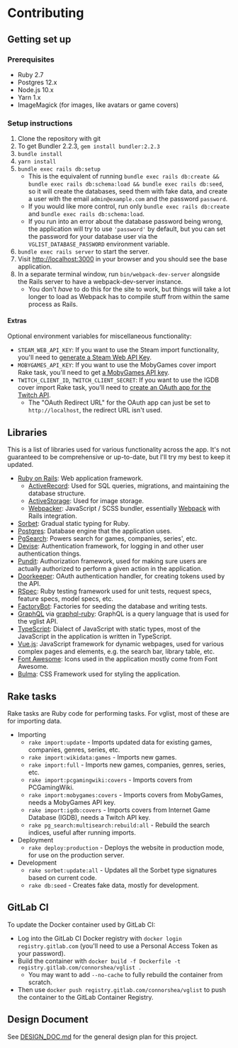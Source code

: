 # Contributing

## Getting set up

### Prerequisites

- Ruby 2.7
- Postgres 12.x
- Node.js 10.x
- Yarn 1.x
- ImageMagick (for images, like avatars or game covers)

### Setup instructions

1. Clone the repository with git
1. To get Bundler 2.2.3, `gem install bundler:2.2.3`
1. `bundle install`
1. `yarn install`
1. `bundle exec rails db:setup`
   - This is the equivalent of running `bundle exec rails db:create && bundle exec rails db:schema:load && bundle exec rails db:seed`, so it will create the databases, seed them with fake data, and create a user with the email `admin@example.com` and the password `password`.
   - If you would like more control, run only `bundle exec rails db:create` and `bundle exec rails db:schema:load`.
   - If you run into an error about the database password being wrong, the application will try to use `'password'` by default, but you can set the password for your database user via the `VGLIST_DATABASE_PASSWORD` environment variable.
1. `bundle exec rails server` to start the server.
1. Visit <http://localhost:3000> in your browser and you should see the base application.
1. In a separate terminal window, run `bin/webpack-dev-server` alongside the Rails server to have a webpack-dev-server instance.
   - You don't _have_ to do this for the site to work, but things will take a lot longer to load as Webpack has to compile stuff from within the same process as Rails.

#### Extras

Optional environment variables for miscellaneous functionality:

- `STEAM_WEB_API_KEY`: If you want to use the Steam import functionality, you'll need to [generate a Steam Web API Key](https://steamcommunity.com/dev/registerkey).
- `MOBYGAMES_API_KEY`: If you want to use the MobyGames cover import Rake task, you'll need to get [a MobyGames API key](https://www.mobygames.com/info/api#toc-authorization).
- `TWITCH_CLIENT_ID`, `TWITCH_CLIENT_SECRET`: If you want to use the IGDB cover import Rake task, you'll need to [create an OAuth app for the Twitch API](https://dev.twitch.tv/docs/authentication).
  - The "OAuth Redirect URL" for the OAuth app can just be set to `http://localhost`, the redirect URL isn't used.

## Libraries

This is a list of libraries used for various functionality across the app. It's not guaranteed to be comprehensive or up-to-date, but I'll try my best to keep it updated.

- [Ruby on Rails](https://rubyonrails.org): Web application framework.
  - [ActiveRecord](https://guides.rubyonrails.org/active_record_basics.html): Used for SQL queries, migrations, and maintaining the database structure.
  - [ActiveStorage](https://guides.rubyonrails.org/active_storage_overview.html): Used for image storage.
  - [Webpacker](https://github.com/rails/webpacker): JavaScript / SCSS bundler, essentially [Webpack](https://webpack.js.org) with Rails integration.
- [Sorbet](https://sorbet.org): Gradual static typing for Ruby.
- [Postgres](https://www.postgresql.org/): Database engine that the application uses.
- [PgSearch](https://github.com/Casecommons/pg_search): Powers search for games, companies, series', etc.
- [Devise](https://github.com/heartcombo/devise): Authentication framework, for logging in and other user authentication things.
- [Pundit](https://github.com/varvet/pundit): Authorization framework, used for making sure users are actually authorized to perform a given action in the application.
- [Doorkeeper](https://github.com/doorkeeper-gem/doorkeeper): OAuth authentication handler, for creating tokens used by the API.
- [RSpec](https://rspec.info/): Ruby testing framework used for unit tests, request specs, feature specs, model specs, etc.
- [FactoryBot](https://github.com/thoughtbot/factory_bot): Factories for seeding the database and writing tests.
- [GraphQL](https://graphql.org) via [graphql-ruby](https://graphql-ruby.org): GraphQL is a query language that is used for the vglist API.
- [TypeScript](https://www.typescriptlang.org): Dialect of JavaScript with static types, most of the JavaScript in the application is written in TypeScript.
- [Vue.js](https://vuejs.org): JavaScript framework for dynamic webpages, used for various complex pages and elements, e.g. the search bar, library table, etc.
- [Font Awesome](https://fontawesome.com): Icons used in the application mostly come from Font Awesome.
- [Bulma](https://bulma.io/): CSS Framework used for styling the application.

## Rake tasks

Rake tasks are Ruby code for performing tasks. For vglist, most of these are for importing data.

- Importing
  - `rake import:update` - Imports updated data for existing games, companies, genres, series, etc.
  - `rake import:wikidata:games` - Imports new games.
  - `rake import:full` - Imports new games, companies, genres, series, etc.
  - `rake import:pcgamingwiki:covers` - Imports covers from PCGamingWiki.
  - `rake import:mobygames:covers` - Imports covers from MobyGames, needs a MobyGames API key.
  - `rake import:igdb:covers` - Imports covers from Internet Game Database (IGDB), needs a Twitch API key.
  - `rake pg_search:multisearch:rebuild:all` - Rebuild the search indices, useful after running imports.
- Deployment
  - `rake deploy:production` - Deploys the website in production mode, for use on the production server.
- Development
  - `rake sorbet:update:all` - Updates all the Sorbet type signatures based on current code.
  - `rake db:seed` - Creates fake data, mostly for development.

## GitLab CI

To update the Docker container used by GitLab CI:

- Log into the GitLab CI Docker registry with `docker login registry.gitlab.com` (you'll need to use a Personal Access Token as your password).
- Build the container with `docker build -f Dockerfile -t registry.gitlab.com/connorshea/vglist .`
  - You may want to add `--no-cache` to fully rebuild the container from scratch.
- Then use `docker push registry.gitlab.com/connorshea/vglist` to push the container to the GitLab Container Registry.

## Design Document

See [DESIGN_DOC.md](DESIGN_DOC.md) for the general design plan for this project.
